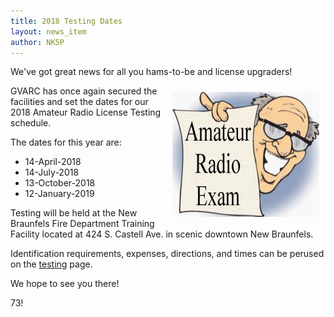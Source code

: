 ```yaml
---
title: 2018 Testing Dates
layout: news_item
author: NK5P
---
```

We've got great news for all you hams-to-be and license upgraders!

<img src="/img/cartoon_amateur_radio_exams.jpg" style="float:right; margin:10px">

GVARC has once again secured the facilities and set the dates for our 2018  Amateur Radio License Testing schedule.

The dates for this year are:

+ 14-April-2018
+ 14-July-2018
+ 13-October-2018
+ 12-January-2019

Testing will be held at the New Braunfels Fire Department Training Facility located at 424 S. Castell Ave. in scenic downtown New Braunfels.

Identification requirements, expenses, directions, and times can be perused on the [testing](/testing) page. 

We hope to see you there!

73!
